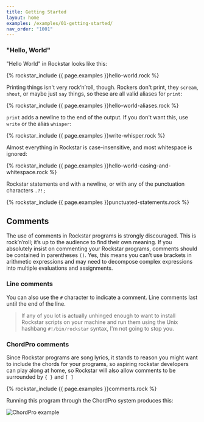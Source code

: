 ```yaml
---
title: Getting Started
layout: home
examples: /examples/01-getting-started/
nav_order: "1001"
---
```

### "Hello, World"

"Hello World" in Rockstar looks like this:

{% rockstar_include {{ page.examples }}hello-world.rock %}

Printing things isn't very rock‘n’roll, though. Rockers don't print, they `scream`, `shout`, or maybe just `say` things, so these are all valid aliases for `print`:

{% rockstar_include {{ page.examples }}hello-world-aliases.rock %}

`print`  adds a newline to the end of the output. If you don't want this, use `write` or the alias `whisper`:

{% rockstar_include {{ page.examples }}write-whisper.rock %}

Almost everything in Rockstar is case-insensitive, and most whitespace is ignored:

{% rockstar_include {{ page.examples }}hello-world-casing-and-whitespace.rock %}

Rockstar statements end with a newline, or with any of the punctuation characters `.?!;`

{% rockstar_include {{ page.examples }}punctuated-statements.rock %}

## Comments

The use of comments in Rockstar programs is strongly discouraged. This is rock’n’roll; it’s up to the audience to find their own meaning. If you absolutely insist on commenting your Rockstar programs, comments should be contained in parentheses `()`. Yes, this means you can’t use brackets in arithmetic expressions and may need to decompose complex expressions into multiple evaluations and assignments.
### Line comments

You can also use the `#` character to indicate a comment. Line comments last until the end of the line.

> If any of you lot is actually unhinged enough to want to install Rockstar scripts on your machine and run them using the Unix hashbang `#!/bin/rockstar` syntax, I'm not going to stop you.

### ChordPro comments

Since Rockstar programs are song lyrics, it stands to reason you might want to include the chords for your programs, so aspiring rockstar developers can play along at home, so Rockstar will also allow comments to be surrounded by `{ }` and `[ ]`

{% rockstar_include {{ page.examples }}comments.rock %}

Running this program through the ChordPro system produces this:

![ChordPro example](images/chordpro-example.png)